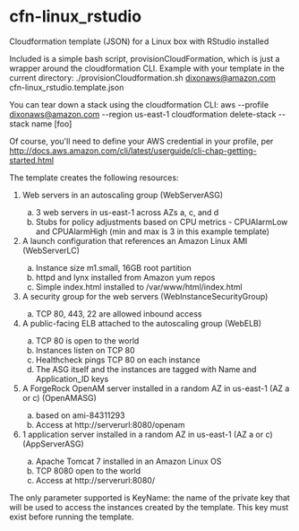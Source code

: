 # cfn-linux_rstudio
Cloudformation template (JSON) for a Linux box with RStudio installed

Included is a simple bash script, provisionCloudFormation, which is just a wrapper around the cloudformation CLI.
Example with your template in the current directory:
    ./provisionCloudformation.sh dixonaws@amazon.com cfn-linux_rstudio.template.json

You can tear down a stack using the cloudformation CLI:
    aws --profile dixonaws@amazon.com --region us-east-1 cloudformation delete-stack --stack name [foo]

Of course, you'll need to define your AWS credential in your profile, per http://docs.aws.amazon.com/cli/latest/userguide/cli-chap-getting-started.html

The template creates the following resources:
<ol type="1">
<li>Web servers in an autoscaling group (WebServerASG)</li>
  <ol type="a">
  <li>3 web servers in us-east-1 across AZs a, c, and d</li>
  <li>Stubs for policy adjustments based on CPU metrics - CPUAlarmLow and CPUAlarmHigh (min and max is 3 in this example template)</li>
  </ol>
<li>A launch configuration that references an Amazon Linux AMI (WebServerLC)</li>
  <ol type="a">
    <li>Instance size m1.small, 16GB root partition</li>
    <li>httpd and lynx installed from Amazon yum repos</li>
    <li>Simple index.html installed to /var/www/html/index.html</li>
    </ol>
<li>A security group for the web servers (WebInstanceSecurityGroup)</li>
<ol type="a">
    <li>TCP 80, 443, 22 are allowed inbound access</li>
    </ol>
<li>A public-facing ELB attached to the autoscaling group (WebELB)</li>
<ol type="a">
    <li>TCP 80 is open to the world</li>
    <li>Instances listen on TCP 80</li>
    <li>Healthcheck pings TCP 80 on each instance</li>
    <li>The ASG itself and the instances are tagged with Name and Application_ID keys</li>
    </ol>
<li>A ForgeRock OpenAM server installed in a random AZ in us-east-1 (AZ a or c) (OpenAMASG)</li>
<ol type="a">
    <li>based on ami-84311293</li>
    <li>Access at http://serverurl:8080/openam</li>
    </ol>
<li>1 application server installed in a random AZ in us-east-1 (AZ a or c) (AppServerASG)</li>
<ol type="a">
<li>Apache Tomcat 7 installed in an Amazon Linux OS</li>
<li>TCP 8080 open to the world</li>
<li>Access at http://serverurl:8080/</li>
    </ol>
    </ol>

The only parameter supported is KeyName: the name of the private key that will be used to access the instances created by the template. This key must exist before running the template.
